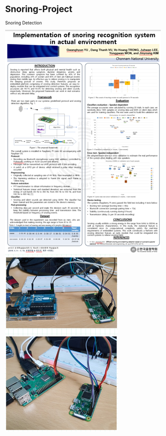 # Snoring-Project
Snoring Detection

![alt_text](https://github.com/Ka0Ri/Snoring-Project/blob/master/img3.png)
![alt_text](https://github.com/Ka0Ri/Snoring-Project/blob/master/img2.png)
